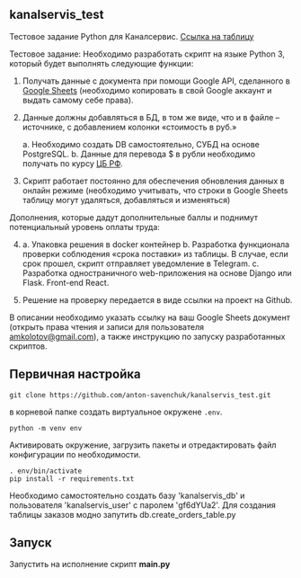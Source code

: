 ## kanalservis_test

Тестовое задание Python для Каналсервис.
[Ссылка на таблицу](https://docs.google.com/spreadsheets/d/1tyoeJi-wqabzAag0Wok2V4oX09lMKuqynuBdGNVR8xI/edit#gid=0)

Тестовое задание:
Необходимо разработать скрипт на языке Python 3, который будет выполнять следующие функции:
1. Получать данные с документа при помощи Google API, сделанного в [Google Sheets](https://docs.google.com/spreadsheets/d/1f-qZEX1k_3nj5cahOzntYAnvO4ignbyesVO7yuBdv_g/edit) (необходимо копировать в свой Google аккаунт и выдать самому себе права).

2. Данные должны добавляться в БД, в том же виде, что и в файле –источнике, с добавлением колонки «стоимость в руб.»

    a. Необходимо создать DB самостоятельно, СУБД на основе PostgreSQL.
    b. Данные для перевода $ в рубли необходимо получать по курсу [ЦБ РФ](https://www.cbr.ru/development/SXML/).

3. Скрипт работает постоянно для обеспечения обновления данных в онлайн режиме (необходимо учитывать, что строки в Google Sheets таблицу могут удаляться, добавляться и изменяться)

Дополнения, которые дадут дополнительные баллы и поднимут потенциальный уровень оплаты труда:

4. a. Упаковка решения в docker контейнер
    b. Разработка функционала проверки соблюдения «срока поставки» из таблицы. В случае, если срок прошел, скрипт отправляет уведомление в Telegram.
    c. Разработка одностраничного web-приложения на основе Django или Flask. Front-end React.

5. Решение на проверку передается в виде ссылки на проект на Github.

В описании необходимо указать ссылку на ваш Google Sheets документ (открыть права чтения и записи для пользователя amkolotov@gmail.com), а также инструкцию по запуску разработанных скриптов.

## Первичная настройка

    git clone https://github.com/anton-savenchuk/kanalservis_test.git

в корневой папке создать виртуальное окружене `.env`.

    python -m venv env

Активировать окружение, загрузить пакеты и отредактировать файл конфигурации по необходимости.

    . env/bin/activate
    pip install -r requirements.txt

Необходимо самостоятельно создать базу 'kanalservis_db' и пользователя 'kanalservis_user' с паролем 'gf6dYUa2'.
Для создания таблицы заказов модно запутить db.create_orders_table.py

## Запуск
Запустить на исполнение скрипт **main.py**
